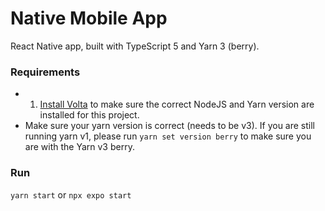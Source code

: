 # Native Mobile App

React Native app, built with TypeScript 5 and Yarn 3 (berry).


### Requirements

* 1. [Install Volta](https://docs.volta.sh/guide/getting-started/) to make sure the correct NodeJS and Yarn version are installed for this project.
* Make sure your yarn version is correct (needs to be v3). If you are still running yarn v1, please run `yarn set version berry` to make sure you are with the Yarn v3 berry.

### Run

`yarn start` or `npx expo start`